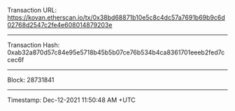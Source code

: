 Transaction URL:
https://kovan.etherscan.io/tx/0x38bd68871b10e5c8c4dc57a7691b69b9c6d02768d2547c2fe4e608014879203e

____________________

Transaction Hash:
0xab32a870d57c84e95e5718b45b5b07ce76b534b4ca8361701eeeb2fed7ccec6f

____________________

Block: 28731841

____________________

Timestamp: Dec-12-2021 11:50:48 AM +UTC
